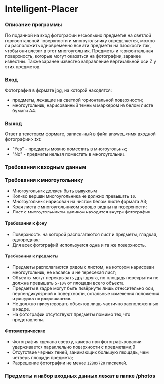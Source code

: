 # Intelligent-Placer

### Описание программы

По поданной на вход фотографии нескольких предметов на светлой горизонтальной поверхности и многоугольнику определяется,
можно ли расположить одновременно все эти предметы на плоскости так, чтобы они влезли в этот многоугольник. Предметы и
горизонтальная поверхность, которые могут оказаться на фотографии, заранее известны. Также заранее известно направление
вертикальной оси Z у этих предметов.

### Вход

Фотография в формате jpg, на которой находятся:

+ предметы, лежащие на светлой горионтальной поверхности;
+ многоугольник, нарисованный темным маркером на белом листе бумаги А4.

### Выход

Ответ в текстовом формате, записанный в файл answer_<имя входной фотографии>.txt:

+ "Yes" - предметы можно поместить в многоугольник;
+ "No" - предметы нельзя поместить в многоугольник.

### Требования к входным данным

### Требования к многоугольнику

+ Многоугольник должен быть выпуклым
+ Кол-во вершин многоугольника не должно превышать ```10```.
+ Многоугольник нарисован на чистом белом листе формата А3;
+ Края листа с многоугольником хорошо видны на поверхности;
+ Лист с многоугольником целиком находится внутри фотографии.

#### Требования к фону

+ Поверхность, на которой располагаются лист и предметы, гладкая, однородная;
+ Для всех фотографий используется одна и та же поверхность.

#### Требования к предметы

+ Предметы располагаются рядом с листом, на котором нарисован многоугольник, не касаясь и не пересекая лист;
+ Объекты могут перекрывать друг друга, но площадь перекрытия не должна превышать ```5-10%``` от площади всего объекта.
+ Предметы в кадре могут быть повёрнуты лишь относительно оси, перпендикулярной к поверхности, остальные изменения положения и ракурса не разрешаются.
+ Не должно присутсвовать объектов лишь частично расположенных в кадре.
+ На фотографии отсутствуют предметы помимо тех, что представлены.

#### Фотометрические

+ Фотография сделана сверху, камера при фотографировании удерживается параллельно поверхности с предметами;9
+ Отсутствие черных теней, занимающих большую площадь, чем четверь площади предмета;
+ Разрешение фотографии не менее ```1280x720``` пискелей.

### Предметы и набор входных данных лежат в папке /photos